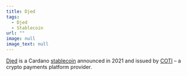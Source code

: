 ```yaml
---
title: Djed
tags:
  - Djed
  - Stablecoin
url: ""
image: null
image_text: null
---
```


[Djed](https://iohk.io/en/blog/posts/2021/08/18/djed-implementing-algorithmic-stablecoins-for-proven-price-stability/) is a Cardano [stablecoin](https://www.essentialcardano.io/glossary/stablecoin) announced in 2021 and issued by [COTI](https://coti.io/) – a crypto payments platform provider.
